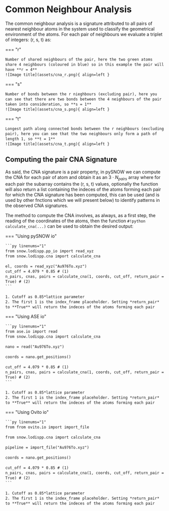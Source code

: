 # Common Neighbour Analysis

The common neighbour analysis is a signature attributed to all pairs of nearest neighbour atoms in the system used to classify the geometrical environment of the atoms. For each pair of neighbours we evaluate a triplet of integers: (r, s, t) as:

=== "r"

    Number of shared neighbours of the pair, here the two green atoms share 4 neighbours (coloured in blue) so in this example the pair will have **r = 4**
    ![Image title](assets/cna_r.png){ align=left }

=== "s"

    Number of bonds between the r nieghbours (excluding pair), here you can see that there are two bonds between the 4 neighbours of the pair taken into consideration, so **s = 1**
    ![Image title](assets/cna_s.png){ align=left }

=== "t"

    Longest path along connected bonds between the r neighbours (excluding pair), here you can see that the two neighbours only form a path of length 1, so **t = 1**
    ![Image title](assets/cna_t.png){ align=left }


## Computing the pair CNA Signature

As said, the CNA signature is a pair property, in pySNOW we can compute the CNA for each pair of atom and obtain it as an $3\cdot N_{pairs}$ array where for each pair the subarray contains the (r, s, t) values, optionally the function will also return a list containing the indeces of the atoms forming each pair for which the CNA signature has been computed, this can be used (and is used by other fnctions which we will present below) to identify patterns in the observed CNA signatures.

The method to compute the CNA involves, as always, as a first step, the reading of the coordinates of the atoms, then the function `#!python calculate_cna(...)` can be used to obtain the desired output:

=== "Using pySNOW io"

    ```py linenums="1"
    from snow.lodispp.pp_io import read_xyz
    from snow.lodispp.cna import calculate_cna

    el, coords = read_xyz("Au976To.xyz")
    cut_off = 4.079 * 0.85 # (1)
    n_pairs, cnas, pairs = calculate_cna(1, coords, cut_off, return_pair = True) # (2)
    ```

    1. Cutoff as 0.85*lattice parameter
    2. The first 1 is the index_frame placeholder. Setting *return_pair* to **True** will return the indeces of the atoms forming each pair

=== "Using ASE io"

    ```py linenums="1"
    from ase.io import read
    from snow.lodispp.cna import calculate_cna

    nano = read("Au976To.xyz")

    coords = nano.get_positions()

    cut_off = 4.079 * 0.85 # (1)
    n_pairs, cnas, pairs = calculate_cna(1, coords, cut_off, return_pair = True) # (2)
    ```

    1. Cutoff as 0.85*lattice parameter
    2. The first 1 is the index_frame placeholder. Setting *return_pair* to **True** will return the indeces of the atoms forming each pair

=== "Using Ovito io"

    ```py linenums="1"
    from from ovito.io import import_file

    from snow.lodispp.cna import calculate_cna

    pipeline = import_file("Au976To.xyz")

    coords = nano.get_positions()

    cut_off = 4.079 * 0.85 # (1)
    n_pairs, cnas, pairs = calculate_cna(1, coords, cut_off, return_pair = True) # (2)
    ```

    1. Cutoff as 0.85*lattice parameter
    2. The first 1 is the index_frame placeholder. Setting *return_pair* to **True** will return the indeces of the atoms forming each pair